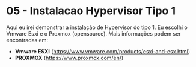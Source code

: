 # 05 - Instalacao Hypervisor Tipo 1

Aqui eu irei demonstrar a instalação de Hypervisor do tipo 1. Eu escolhi o Vmware Esxi e o Proxmox (opensource). Mais informações podem ser encontradas em:

- **Vmware ESXI** (https://www.vmware.com/products/esxi-and-esx.html)
- **PROXMOX** (https://www.proxmox.com/en/)